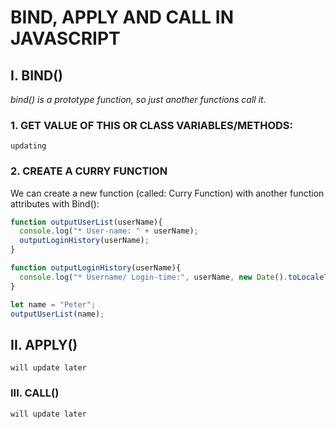 # BIND, APPLY AND CALL IN JAVASCRIPT

## I. BIND()
<i>bind() is a prototype function, so just another functions call it.</i>
### 1. GET VALUE OF THIS OR CLASS VARIABLES/METHODS:
`updating`

### 2. CREATE A CURRY FUNCTION
We can create a new function (called: Curry Function) with another function attributes with Bind():
```Javascript
function outputUserList(userName){
  console.log("* User-name: " + userName);
  outputLoginHistory(userName);
}

function outputLoginHistory(userName){
  console.log("* Username/ Login-time:", userName, new Date().toLocaleTimeString());
}

let name = "Peter";
outputUserList(name);
```

## II. APPLY()
`will update later`

### III. CALL()
`will update later`
